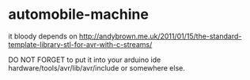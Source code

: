 # automobile-machine

it bloody depends on 
http://andybrown.me.uk/2011/01/15/the-standard-template-library-stl-for-avr-with-c-streams/

DO NOT FORGET to put it into your arduino ide hardware/tools/avr/lib/avr/include
or somewhere else.
